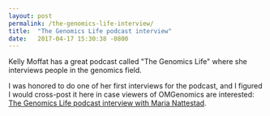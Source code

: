 ```yaml
---
layout: post
permalink: /the-genomics-life-interview/
title:  "The Genomics Life podcast interview"
date:   2017-04-17 15:30:38 -0800
---
```


Kelly Moffat has a great podcast called "The Genomics Life" where she interviews people in the genomics field.

I was honored to do one of her first interviews for the podcast, and I figured I would cross-post it here in case viewers of OMGenomics are interested: [The Genomics Life podcast interview with Maria Nattestad](https://podcasts.apple.com/us/podcast/dr-maria-nattestad-on-visualizing-complexities-genomes/id1500134545?i=1000467405299).
